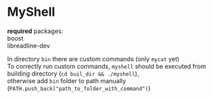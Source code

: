 # MyShell

**required** packages:
<br>boost
<br>libreadline-dev

In directory `bin` there are custom commands (only `mycat` yet)<br>
To correctly run custom commands, `myshell` should be executed from building directory (`cd buil_dir && ./myshell`),<br>
otherwise add `bin` folder to path manually (`PATH.push_back("path_to_folder_with_command")`)